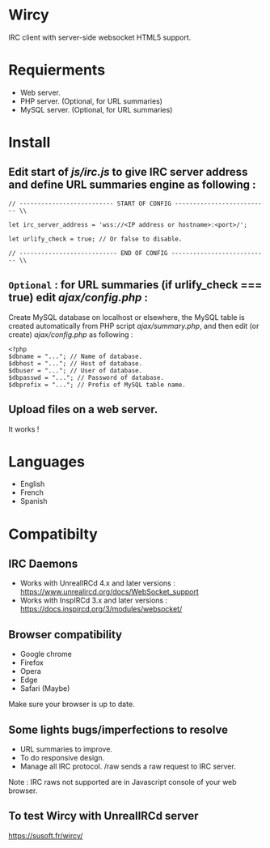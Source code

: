 # Wircy
IRC client with server-side websocket HTML5 support.

# Requierments
- Web server.
- PHP server. (Optional, for URL summaries)
- MySQL server. (Optional, for URL summaries)

# Install

## Edit start of *js/irc.js* to give IRC server address and define URL summaries engine as following :

```
// -------------------------- START OF CONFIG -------------------------- \\

let irc_server_address = 'wss://<IP address or hostname>:<port>/';

let urlify_check = true; // Or false to disable.

// --------------------------- END OF CONFIG --------------------------- \\
```

## ```Optional``` : for URL summaries (if urlify_check === true) edit *ajax/config.php* :

Create MySQL database on localhost or elsewhere, the MySQL table is created automatically from PHP script *ajax/summary.php*, and then edit (or create) *ajax/config.php* as following :

```
<?php
$dbname = "..."; // Name of database.
$dbhost = "..."; // Host of database.
$dbuser = "..."; // User of database.
$dbpasswd = "..."; // Password of database.
$dbprefix = "..."; // Prefix of MySQL table name.
```

## Upload files on a web server.
It works !

# Languages
- English
- French
- Spanish

# Compatibilty

## IRC Daemons
- Works with UnrealIRCd 4.x and later versions : https://www.unrealircd.org/docs/WebSocket_support
- Works with InspIRCd 3.x and later versions : https://docs.inspircd.org/3/modules/websocket/

## Browser compatibility
- Google chrome
- Firefox
- Opera
- Edge
- Safari (Maybe)

Make sure your browser is up to date.

## Some lights bugs/imperfections to resolve
- URL summaries to improve.
- To do responsive design.
- Manage all IRC protocol. /raw sends a raw request to IRC server.

Note : IRC raws not supported are in Javascript console of your web browser.

## To test Wircy with UnrealIRCd server
https://susoft.fr/wircy/
